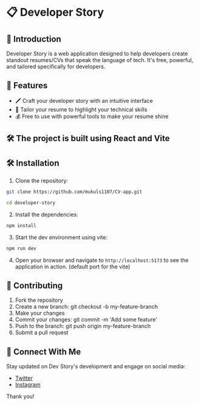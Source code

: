 # 📋 Developer Story

## 🚀 Introduction

Developer Story is a web application designed to help developers create standout resumes/CVs that speak the language of tech. It's free, powerful, and tailored specifically for developers.

## 🎨 Features

- 🖍️ Craft your developer story with an intuitive interface
- 🎯 Tailor your resume to highlight your technical skills
- 💰 Free to use with powerful tools to make your resume shine

## 🛠️ The project is built using React and Vite

## 🛠️ Installation
1. Clone the repository:

```bash
git clone https://github.com/mukuls1107/CV-app.git

cd developer-story

```

2. Install the dependencies:

```bash
npm install
```

3. Start the dev environment using vite:

```bash
npm run dev
```

4. Open your browser and navigate to `http://localhost:5173` to see the application in action. (default port for the vite)


## 🤝 Contributing
1. Fork the repository
2. Create a new branch: git checkout -b my-feature-branch
3. Make your changes
4. Commit your changes: git commit -m 'Add some feature'
5. Push to the branch: git push origin my-feature-branch
6. Submit a pull request

## 💬 Connect With Me

Stay updated on Dev Story's development and engage on social media:

- [Twitter](https://twitter.com/mukulownsyou)
- [Instagram](https://instagram.com/mukulownsyou)

Thank you!
